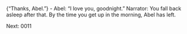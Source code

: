 {“Thanks, Abel.”} - Abel: “I love you, goodnight.”
Narrator: You fall back asleep after that. By the time you get up in the morning, Abel has left.

Next: 0011